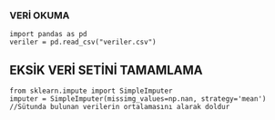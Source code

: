 ### VERİ OKUMA ###
```
import pandas as pd  
veriler = pd.read_csv("veriler.csv")  
```
## EKSİK VERİ SETİNİ TAMAMLAMA ##  
```
from sklearn.impute import SimpleImputer  
imputer = SimpleImputer(missimg_values=np.nan, strategy='mean')  //Sütunda bulunan verilerin ortalamasını alarak doldur
```


